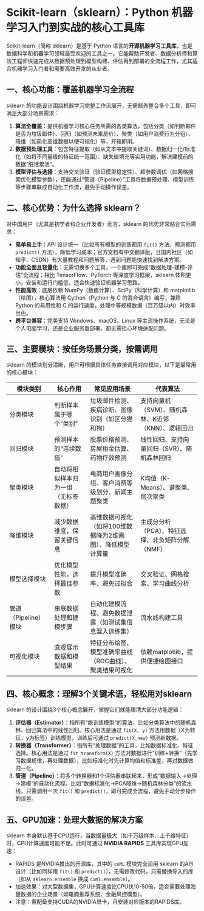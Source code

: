 # Scikit-learn（sklearn）：Python 机器学习入门到实战的核心工具库
Scikit-learn（简称 sklearn）是基于 Python 语言的**开源机器学习工具库**，也是数据科学和机器学习领域最受欢迎的工具之一。它能帮助开发者、数据分析师和算法工程师快速完成从数据预处理到模型构建、评估再到部署的全流程工作，尤其适合机器学习入门者和需要高效开发的从业者。


## 一、核心功能：覆盖机器学习全流程
sklearn 的功能设计围绕机器学习完整工作流展开，无需额外整合多个工具，即可满足大部分场景需求：
1. **算法全覆盖**：提供机器学习核心任务所需的各类算法，包括分类（如判断邮件是否为垃圾邮件）、回归（如预测未来房价）、聚类（如用户消费行为分组）、降维（如简化高维数据以便可视化）等，开箱即用。
2. **数据预处理工具**：包含特征提取（如从文本中提取关键词）、数据归一化/标准化（如将不同量级的特征统一范围）、缺失值填充等实用功能，解决建模前的数据“脏活累活”。
3. **模型评估与选择**：支持交叉验证（验证模型稳定性）、超参数调优（如网格搜索优化模型参数），还能通过“管道（Pipeline）”工具将数据预处理、模型训练等步骤串联成自动化工作流，避免手动操作误差。


## 二、核心优势：为什么选择 sklearn？
对中国用户（尤其是初学者和企业开发者）而言，sklearn 的优势非常贴合实际需求：
- **简单易上手**：API 设计统一（比如所有模型的训练都用 `fit()` 方法，预测都用 `predict()` 方法），降低学习成本；官方文档有中文翻译版，且国内社区（如知乎、CSDN）有大量教程和问题解答，遇到问题能快速找到解决方案。
- **功能全面且轻量化**：无需切换多个工具，一个库即可完成“数据处理-建模-评估”全流程；相比 TensorFlow、PyTorch 等深度学习框架，sklearn 体积更小，安装和运行门槛低，适合快速验证机器学习思路。
- **性能高效**：底层依赖 NumPy（数值计算）、SciPy（科学计算）和 matplotlib（绘图），核心算法用 Cython（Python 与 C 的混合语言）编写，兼顾 Python 的易用性和 C 的运行速度，处理中等规模数据（百万级以内）时效率出色。
- **跨平台兼容**：完美支持 Windows、macOS、Linux 等主流操作系统，无论是个人电脑学习，还是企业服务器部署，都无需担心环境适配问题。


## 三、主要模块：按任务场景分类，按需调用
sklearn 的模块划分清晰，用户可根据具体任务直接调用对应模块，以下是最常用的核心模块：

| 模块类别 | 核心作用 | 常见应用场景 | 代表算法 |
|----------|----------|--------------|----------|
| 分类模块 | 判断样本属于哪个“类别” | 垃圾邮件检测、疾病诊断、图像识别（如区分猫和狗） | 支持向量机（SVM）、随机森林、K近邻（KNN）、逻辑回归 |
| 回归模块 | 预测样本的“连续数值” | 股票价格预测、房屋租金估算、药物疗效预测 | 线性回归、支持向量回归（SVR）、随机森林回归 |
| 聚类模块 | 自动将相似样本归为一组（无标签数据） | 电商用户画像分组、客户消费等级划分、新闻主题聚类 | K均值（K-Means）、谱聚类、层次聚类 |
| 降维模块 | 减少数据维度，保留关键信息 | 高维数据可视化（如将100维数据降为2维画图）、降低模型计算量 | 主成分分析（PCA）、特征选择、非负矩阵分解（NMF） |
| 模型选择模块 | 优化模型性能，选择最佳参数 | 提升模型准确率、避免过拟合 | 交叉验证、网格搜索、学习曲线分析 |
| 管道（Pipeline）模块 | 串联数据处理和建模步骤 | 自动化建模流程、避免数据泄露（如测试集信息混入训练集） | 流水线构建工具 |
| 可视化模块 | 直观展示数据和模型结果 | 特征分布绘图、模型准确率曲线（ROC曲线）、聚类结果可视化 | 依赖matplotlib，提供便捷绘图接口 |


## 四、核心概念：理解3个关键术语，轻松用对sklearn
sklearn 的设计围绕3个核心概念展开，掌握它们就能理清大部分功能逻辑：
1. **评估器（Estimator）**：指所有“能训练模型”的算法，比如分类算法中的随机森林、回归算法中的线性回归。核心用法是通过 `fit(X, y)` 方法用数据（X为特征，y为标签）训练模型，训练后可通过 `predict(X_new)` 预测新数据。
2. **转换器（Transformer）**：指所有“处理数据”的工具，比如数据标准化、特征选择。核心用法是通过 `fit_transform(X)` 方法对数据进行“训练+转换”（先学习数据规律，再处理数据），比如标准化时先计算均值和标准差，再对数据做归一化。
3. **管道（Pipeline）**：将多个转换器和1个评估器串联起来，形成“数据输入→处理→建模”的自动化流程。比如“数据标准化→PCA降维→随机森林分类”的流水线，只需调用一次 `fit()` 和 `predict()`，即可完成全流程，避免手动分步操作的误差。


## 五、GPU加速：处理大数据的解决方案
sklearn 本身默认基于CPU运行，当数据量极大（如千万级样本、上千维特征）时，CPU计算速度可能不足。此时可通过 **NVIDIA RAPIDS** 工具库实现GPU加速：
- RAPIDS 是NVIDIA推出的开源库，其中的 `cuML` 模块完全沿用 sklearn 的API设计（比如同样用 `fit()` 和 `predict()`），无需修改代码，只需替换导入的库（如从 `sklearn.ensemble` 换成 `cuml.ensemble`）。
- 加速效果：对大型数据集，GPU计算速度比CPU快10-50倍，适合需要处理海量数据的企业场景（如电商推荐系统、金融风控模型）。
- 注意：需配备支持CUDA的NVIDIA显卡，且安装对应版本的RAPIDS库。